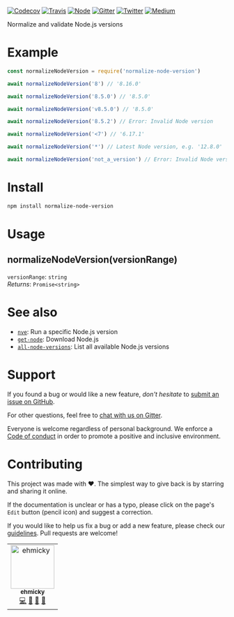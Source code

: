 [![Codecov](https://img.shields.io/codecov/c/github/ehmicky/normalize-node-version.svg?label=tested&logo=codecov)](https://codecov.io/gh/ehmicky/normalize-node-version)
[![Travis](https://img.shields.io/badge/cross-platform-4cc61e.svg?logo=travis)](https://travis-ci.org/ehmicky/normalize-node-version)
[![Node](https://img.shields.io/node/v/normalize-node-version.svg?logo=node.js)](https://www.npmjs.com/package/normalize-node-version)
[![Gitter](https://img.shields.io/gitter/room/ehmicky/normalize-node-version.svg?logo=gitter)](https://gitter.im/ehmicky/normalize-node-version)
[![Twitter](https://img.shields.io/badge/%E2%80%8B-twitter-4cc61e.svg?logo=twitter)](https://twitter.com/intent/follow?screen_name=ehmicky)
[![Medium](https://img.shields.io/badge/%E2%80%8B-medium-4cc61e.svg?logo=medium)](https://medium.com/@ehmicky)

Normalize and validate Node.js versions

# Example

<!-- Remove 'eslint-skip' once estree supports top-level await -->
<!-- eslint-skip -->

```js
const normalizeNodeVersion = require('normalize-node-version')

await normalizeNodeVersion('8') // '8.16.0'

await normalizeNodeVersion('8.5.0') // '8.5.0'

await normalizeNodeVersion('v8.5.0') // '8.5.0'

await normalizeNodeVersion('8.5.2') // Error: Invalid Node version

await normalizeNodeVersion('<7') // '6.17.1'

await normalizeNodeVersion('*') // Latest Node version, e.g. '12.8.0'

await normalizeNodeVersion('not_a_version') // Error: Invalid Node version
```

# Install

```bash
npm install normalize-node-version
```

# Usage

## normalizeNodeVersion(versionRange)

`versionRange`: `string`<br> _Returns_: `Promise<string>`

# See also

- [`nve`](https://github.com/ehmicky/nve): Run a specific Node.js version
- [`get-node`](https://github.com/ehmicky/get-node): Download Node.js
- [`all-node-versions`](https://github.com/ehmicky/all-node-versions): List all
  available Node.js versions

# Support

If you found a bug or would like a new feature, _don't hesitate_ to
[submit an issue on GitHub](../../issues).

For other questions, feel free to
[chat with us on Gitter](https://gitter.im/ehmicky/normalize-node-version).

Everyone is welcome regardless of personal background. We enforce a
[Code of conduct](CODE_OF_CONDUCT.md) in order to promote a positive and
inclusive environment.

# Contributing

This project was made with ❤️. The simplest way to give back is by starring and
sharing it online.

If the documentation is unclear or has a typo, please click on the page's `Edit`
button (pencil icon) and suggest a correction.

If you would like to help us fix a bug or add a new feature, please check our
[guidelines](CONTRIBUTING.md). Pull requests are welcome!

<!-- Thanks go to our wonderful contributors: -->

<!-- ALL-CONTRIBUTORS-LIST:START -->
<!-- prettier-ignore -->
<table><tr><td align="center"><a href="https://twitter.com/ehmicky"><img src="https://avatars2.githubusercontent.com/u/8136211?v=4" width="100px;" alt="ehmicky"/><br /><sub><b>ehmicky</b></sub></a><br /><a href="https://github.com/ehmicky/normalize-node-version/commits?author=ehmicky" title="Code">💻</a> <a href="#design-ehmicky" title="Design">🎨</a> <a href="#ideas-ehmicky" title="Ideas, Planning, & Feedback">🤔</a> <a href="https://github.com/ehmicky/normalize-node-version/commits?author=ehmicky" title="Documentation">📖</a></td></tr></table>

<!-- ALL-CONTRIBUTORS-LIST:END -->
